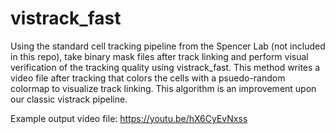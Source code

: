 # vistrack_fast
Using the standard cell tracking pipeline from the Spencer Lab (not included in this repo), take binary mask files after track linking and perform visual verification of the tracking quality using vistrack_fast. This method writes a video file after tracking that colors the cells with a psuedo-random colormap to visualize track linking. This algorithm is an improvement upon our classic vistrack pipeline.

Example output video file: https://youtu.be/hX6CyEvNxss
